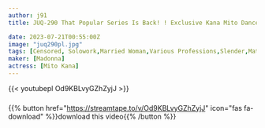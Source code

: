 ```yaml
---
author: j91
title: JUQ-290 That Popular Series Is Back! ! Exclusive Kana Mito Dances Bewitchingly! ! Married Woman Dancing In Striptease Theater

date: 2023-07-21T00:55:00Z
image: "juq290pl.jpg"
tags: [Censored, Solowork,Married Woman,Various Professions,Slender,Mature Woman,Dance,Digital Mosaic	]
maker: [Madonna]
actress: [Mito Kana]
---
```



{{< youtubepl Od9KBLvyGZhZyjJ >}}
###

{{% button href="https://streamtape.to/v/Od9KBLvyGZhZyjJ" icon="fas fa-download" %}}download this video{{% /button %}}

